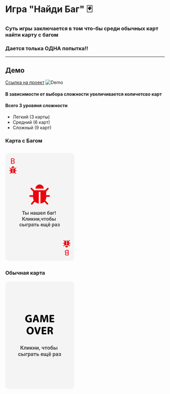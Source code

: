 # Игра "Найди Баг" 🃏 

### Суть игры заключается в том что-бы среди обычных карт найти карту с багом
### Дается толька ОДНА попытка!!

------------
## Демо 
[Ссылка на проект](https://dianazaharova.github.io/FindBug/)
![Demo](https://media.giphy.com/media/dOtVE7Fs3ydvi9q0VR/giphy.gif)

####  В зависимости от выбора сложности увеличивается количетсво карт
 
####  Всего 3 уровяня сложности
- Легкий (3 карты)
- Средний (6 карт)
- Сложный (9 карт)

### Карта с Багом
![Иллюстрация к проекту](https://github.com/DianaZaharova/FindBug/raw/main/docs/img/bagCard.png)
------------
### Обычная карта
![Иллюстрация к проекту](https://github.com/DianaZaharova/FindBug/raw/main/docs/img/GameOver.png)
